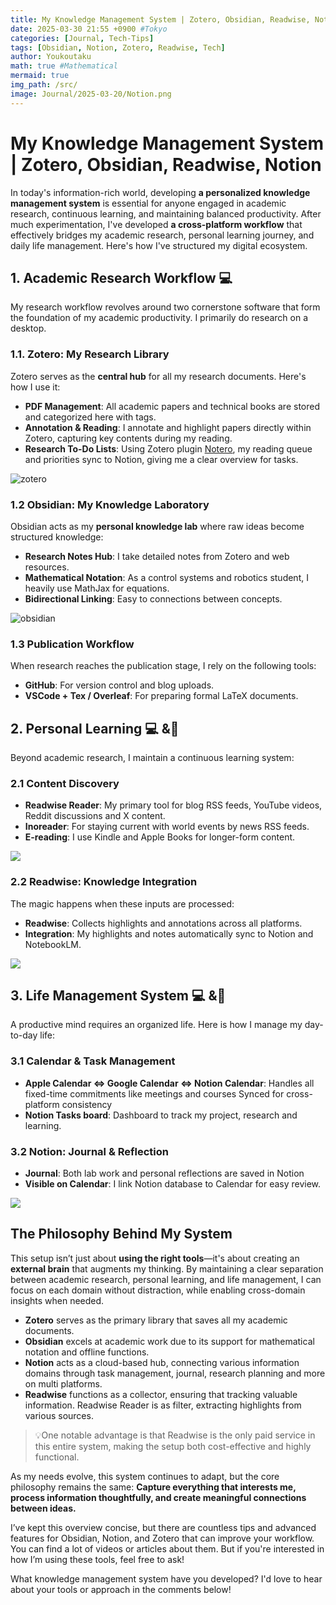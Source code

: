 ```yaml
---
title: My Knowledge Management System | Zotero, Obsidian, Readwise, Notion
date: 2025-03-30 21:55 +0900 #Tokyo
categories: [Journal, Tech-Tips]
tags: [Obsidian, Notion, Zotero, Readwise, Tech]
author: Youkoutaku
math: true #Mathematical
mermaid: true
img_path: /src/
image: Journal/2025-03-20/Notion.png
---
```


# My Knowledge Management System | Zotero, Obsidian, Readwise, Notion

In today's information-rich world, developing **a personalized knowledge management system** is essential for anyone engaged in academic research, continuous learning, and maintaining balanced productivity. After much experimentation, I've developed **a cross-platform workflow** that effectively bridges my academic research, personal learning journey, and daily life management. Here's how I've structured my digital ecosystem.

## 1. Academic Research Workflow 💻

My research workflow revolves around two cornerstone software that form the foundation of my academic productivity. I primarily do research on a desktop.

### 1.1. Zotero: My Research Library

Zotero serves as the **central hub** for all my research documents. Here's how I use it:

- **PDF Management**: All academic papers and technical books are stored and categorized here with tags.
- **Annotation & Reading**: I annotate and highlight papers directly within Zotero, capturing key contents during my reading.
- **Research To-Do Lists**: Using Zotero plugin [Notero](https://github.com/dvanoni/notero), my reading queue and priorities sync to Notion, giving me a clear overview for tasks.

![zotero](Journal/2025-03-20/zotero.png)

### 1.2 Obsidian: My Knowledge Laboratory

Obsidian acts as my **personal knowledge lab** where raw ideas become structured knowledge:

- **Research Notes Hub**: I take detailed notes from Zotero and web resources.
- **Mathematical Notation**: As a control systems and robotics student, I heavily use MathJax for equations.
- **Bidirectional Linking**: Easy to connections between concepts.

![obsidian](Journal/2025-03-20/obsidian.png)

### 1.3 Publication Workflow

When research reaches the publication stage, I rely on the following tools:

- **GitHub**: For version control and blog uploads.
- **VSCode + Tex / Overleaf**: For preparing formal LaTeX documents.

## 2. Personal Learning 💻 &📱

Beyond academic research, I maintain a continuous learning system:

### 2.1 Content Discovery

- **Readwise Reader**: My primary tool for blog RSS feeds, YouTube videos, Reddit discussions and X content.
- **Inoreader**: For staying current with world events by news RSS feeds.
- **E-reading**: I use Kindle and Apple Books for longer-form content.

![](Journal/2025-03-20/Readwise.png)

### 2.2 Readwise: Knowledge Integration

The magic happens when these inputs are processed:

- **Readwise**: Collects highlights and annotations across all platforms.
- **Integration**: My highlights and notes automatically sync to Notion and NotebookLM.

![](Journal/2025-03-20/Readwsie_Notion.png)

## 3. Life Management System 💻 &📱

A productive mind requires an organized life. Here is how I manage my day-to-day life:

### 3.1 Calendar & Task Management

- **Apple Calendar ⇔ Google Calendar ⇔ Notion Calendar**: Handles all fixed-time commitments like meetings and courses Synced for cross-platform consistency
- **Notion Tasks board**: Dashboard to track my project, research and learning.

### 3.2 Notion: Journal & Reflection

- **Journal**: Both lab work and personal reflections are saved in Notion
- **Visible on Calendar**: I link Notion database to Calendar for easy review.

![](Journal/2025-03-20/Notion.png)

## The Philosophy Behind My System

This setup isn’t just about **using the right tools**—it's about creating an **external brain** that augments my thinking. By maintaining a clear separation between academic research, personal learning, and life management, I can focus on each domain without distraction, while enabling cross-domain insights when needed.

- **Zotero** serves as the primary library that saves all my academic documents.
- **Obsidian** excels at academic work due to its support for mathematical notation and offline functions.
- **Notion** acts as a cloud-based hub, connecting various information domains through task management, journal, research planning and more on multi platforms.
- **Readwise** functions as a collector, ensuring that tracking valuable information. Readwise Reader is as filter, extracting highlights from various sources.

> 💡One notable advantage is that Readwise is the only paid service in this entire system, making the setup both cost-effective and highly functional.

As my needs evolve, this system continues to adapt, but the core philosophy remains the same: **Capture everything that interests me, process information thoughtfully, and create meaningful connections between ideas.**

I’ve kept this overview concise, but there are countless tips and advanced features for Obsidian, Notion, and Zotero that can improve your workflow. You can find a lot of videos or articles about them. But if you're interested in how I’m using these tools, feel free to ask!

What knowledge management system have you developed? I'd love to hear about your tools or approach in the comments below!